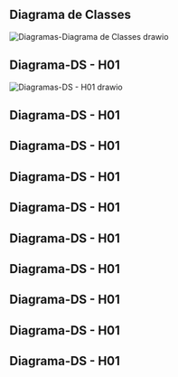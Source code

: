 ##   Diagrama de Classes
![Diagramas-Diagrama de Classes drawio](https://github.com/user-attachments/assets/9bcbdb9a-9c1e-4114-ad85-08dac56b85f5)

## Diagrama-DS - H01
![Diagramas-DS - H01 drawio](https://github.com/user-attachments/assets/7b2cba08-f9b0-4007-a6dc-ba73eae492ec)

## Diagrama-DS - H01

## Diagrama-DS - H01

## Diagrama-DS - H01

## Diagrama-DS - H01

## Diagrama-DS - H01

## Diagrama-DS - H01

## Diagrama-DS - H01

## Diagrama-DS - H01
## Diagrama-DS - H01
